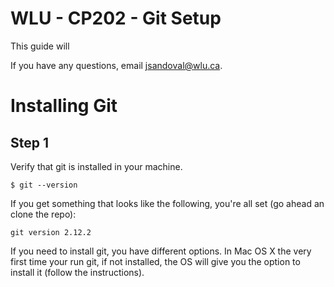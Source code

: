 # WLU - CP202 - Git Setup
This guide will

If you have any questions, email jsandoval@wlu.ca.

# Installing Git

## Step 1

Verify that git is installed in your machine.

```
$ git --version
```

If you get something that looks like the following, you're all set (go ahead an clone the repo):
```
git version 2.12.2
```

If you need to install git, you have different options. In Mac OS X the very first time your run git, if not installed, the OS will give you the option to install it (follow the instructions).
